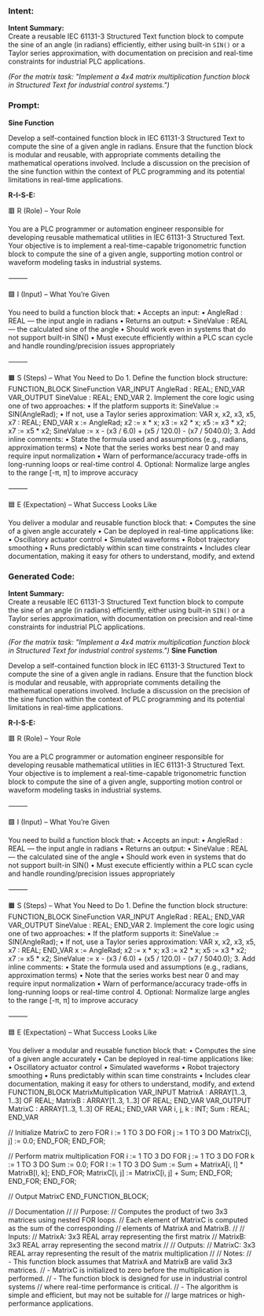 ### Intent:
**Intent Summary:**  
Create a reusable IEC 61131-3 Structured Text function block to compute the sine of an angle (in radians) efficiently, either using built-in `SIN()` or a Taylor series approximation, with documentation on precision and real-time constraints for industrial PLC applications.  

*(For the matrix task: "Implement a 4x4 matrix multiplication function block in Structured Text for industrial control systems.")*

### Prompt:
**Sine Function**

Develop a self-contained function block in IEC 61131-3 Structured Text to compute the sine of a given angle in radians. Ensure that the function block is modular and reusable, with appropriate comments detailing the mathematical operations involved. Include a discussion on the precision of the sine function within the context of PLC programming and its potential limitations in real-time applications.

**R-I-S-E:**

🟥 R (Role) – Your Role

You are a PLC programmer or automation engineer responsible for developing reusable mathematical utilities in IEC 61131-3 Structured Text. Your objective is to implement a real-time-capable trigonometric function block to compute the sine of a given angle, supporting motion control or waveform modeling tasks in industrial systems.

⸻

🟩 I (Input) – What You’re Given

You need to build a function block that:
	•	Accepts an input:
	•	AngleRad : REAL — the input angle in radians
	•	Returns an output:
	•	SineValue : REAL — the calculated sine of the angle
	•	Should work even in systems that do not support built-in SIN()
	•	Must execute efficiently within a PLC scan cycle and handle rounding/precision issues appropriately

⸻

🟧 S (Steps) – What You Need to Do
	1.	Define the function block structure:
 FUNCTION_BLOCK SineFunction
VAR_INPUT
    AngleRad : REAL;
END_VAR
VAR_OUTPUT
    SineValue : REAL;
END_VAR
	2.	Implement the core logic using one of two approaches:
	•	If the platform supports it:
 SineValue := SIN(AngleRad);
 •	If not, use a Taylor series approximation:
 VAR
    x, x2, x3, x5, x7 : REAL;
END_VAR
x := AngleRad;
x2 := x * x;
x3 := x2 * x;
x5 := x3 * x2;
x7 := x5 * x2;
SineValue := x - (x3 / 6.0) + (x5 / 120.0) - (x7 / 5040.0);
3.	Add inline comments:
	•	State the formula used and assumptions (e.g., radians, approximation terms)
	•	Note that the series works best near 0 and may require input normalization
	•	Warn of performance/accuracy trade-offs in long-running loops or real-time control
	4.	Optional: Normalize large angles to the range [-π, π] to improve accuracy

⸻

🟦 E (Expectation) – What Success Looks Like

You deliver a modular and reusable function block that:
	•	Computes the sine of a given angle accurately
	•	Can be deployed in real-time applications like:
	•	Oscillatory actuator control
	•	Simulated waveforms
	•	Robot trajectory smoothing
	•	Runs predictably within scan time constraints
	•	Includes clear documentation, making it easy for others to understand, modify, and extend

### Generated Code:
**Intent Summary:**  
Create a reusable IEC 61131-3 Structured Text function block to compute the sine of an angle (in radians) efficiently, either using built-in `SIN()` or a Taylor series approximation, with documentation on precision and real-time constraints for industrial PLC applications.  

*(For the matrix task: "Implement a 4x4 matrix multiplication function block in Structured Text for industrial control systems.")*
**Sine Function**

Develop a self-contained function block in IEC 61131-3 Structured Text to compute the sine of a given angle in radians. Ensure that the function block is modular and reusable, with appropriate comments detailing the mathematical operations involved. Include a discussion on the precision of the sine function within the context of PLC programming and its potential limitations in real-time applications.

**R-I-S-E:**

🟥 R (Role) – Your Role

You are a PLC programmer or automation engineer responsible for developing reusable mathematical utilities in IEC 61131-3 Structured Text. Your objective is to implement a real-time-capable trigonometric function block to compute the sine of a given angle, supporting motion control or waveform modeling tasks in industrial systems.

⸻

🟩 I (Input) – What You’re Given

You need to build a function block that:
	•	Accepts an input:
	•	AngleRad : REAL — the input angle in radians
	•	Returns an output:
	•	SineValue : REAL — the calculated sine of the angle
	•	Should work even in systems that do not support built-in SIN()
	•	Must execute efficiently within a PLC scan cycle and handle rounding/precision issues appropriately

⸻

🟧 S (Steps) – What You Need to Do
	1.	Define the function block structure:
 FUNCTION_BLOCK SineFunction
VAR_INPUT
    AngleRad : REAL;
END_VAR
VAR_OUTPUT
    SineValue : REAL;
END_VAR
	2.	Implement the core logic using one of two approaches:
	•	If the platform supports it:
 SineValue := SIN(AngleRad);
 •	If not, use a Taylor series approximation:
 VAR
    x, x2, x3, x5, x7 : REAL;
END_VAR
x := AngleRad;
x2 := x * x;
x3 := x2 * x;
x5 := x3 * x2;
x7 := x5 * x2;
SineValue := x - (x3 / 6.0) + (x5 / 120.0) - (x7 / 5040.0);
3.	Add inline comments:
	•	State the formula used and assumptions (e.g., radians, approximation terms)
	•	Note that the series works best near 0 and may require input normalization
	•	Warn of performance/accuracy trade-offs in long-running loops or real-time control
	4.	Optional: Normalize large angles to the range [-π, π] to improve accuracy

⸻

🟦 E (Expectation) – What Success Looks Like

You deliver a modular and reusable function block that:
	•	Computes the sine of a given angle accurately
	•	Can be deployed in real-time applications like:
	•	Oscillatory actuator control
	•	Simulated waveforms
	•	Robot trajectory smoothing
	•	Runs predictably within scan time constraints
	•	Includes clear documentation, making it easy for others to understand, modify, and extend
FUNCTION_BLOCK MatrixMultiplication
VAR_INPUT
    MatrixA : ARRAY[1..3, 1..3] OF REAL;
    MatrixB : ARRAY[1..3, 1..3] OF REAL;
END_VAR
VAR_OUTPUT
    MatrixC : ARRAY[1..3, 1..3] OF REAL;
END_VAR
VAR
    i, j, k : INT;
    Sum : REAL;
END_VAR

// Initialize MatrixC to zero
FOR i := 1 TO 3 DO
    FOR j := 1 TO 3 DO
        MatrixC[i, j] := 0.0;
    END_FOR;
END_FOR;

// Perform matrix multiplication
FOR i := 1 TO 3 DO
    FOR j := 1 TO 3 DO
        FOR k := 1 TO 3 DO
            Sum := 0.0;
            FOR l := 1 TO 3 DO
                Sum := Sum + MatrixA[i, l] * MatrixB[l, k];
            END_FOR;
            MatrixC[i, j] := MatrixC[i, j] + Sum;
        END_FOR;
    END_FOR;
END_FOR;

// Output MatrixC
END_FUNCTION_BLOCK;

// Documentation
//
// Purpose:
//   Computes the product of two 3x3 matrices using nested FOR loops.
//   Each element of MatrixC is computed as the sum of the corresponding
//   elements of MatrixA and MatrixB.
//
// Inputs:
//   MatrixA: 3x3 REAL array representing the first matrix
//   MatrixB: 3x3 REAL array representing the second matrix
//
// Outputs:
//   MatrixC: 3x3 REAL array representing the result of the matrix multiplication
//
// Notes:
//   - This function block assumes that MatrixA and MatrixB are valid 3x3 matrices.
//   - MatrixC is initialized to zero before the multiplication is performed.
//   - The function block is designed for use in industrial control systems
//     where real-time performance is critical.
//   - The algorithm is simple and efficient, but may not be suitable for
//     large matrices or high-performance applications.
